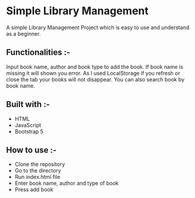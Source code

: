 # Simple Library Management

A simple Library Management Project which is easy to use and understand as a beginner.

## Functionalities :-
Input book name, author and book type to add the book. If book name is missing it will shown you error. As I used LocalStorage if you refresh or close the tab your books will not disappear. You can also search book by book name.

## Built with :-
- HTML
- JavaScript
- Bootstrap 5

## How to use :-
- Clone the repository
- Go to the directory
- Run index.html file
- Enter book name, author and type of book 
- Press add book